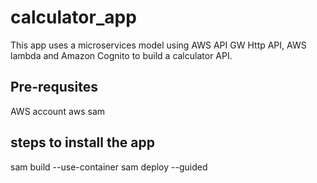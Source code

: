 # calculator_app

This app uses a microservices model using AWS API GW Http API, AWS lambda and Amazon Cognito to build a calculator API. 

## Pre-requsites 

AWS account 
aws sam 

## steps to install the app

sam build --use-container
sam deploy --guided 

